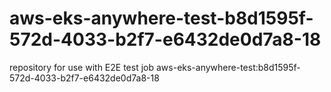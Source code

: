 # aws-eks-anywhere-test-b8d1595f-572d-4033-b2f7-e6432de0d7a8-18
repository for use with E2E test job aws-eks-anywhere-test:b8d1595f-572d-4033-b2f7-e6432de0d7a8-18
